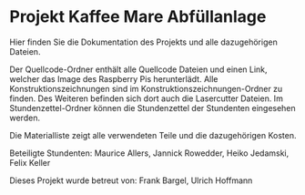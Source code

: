 # Projekt Kaffee Mare Abfüllanlage
Hier finden Sie die Dokumentation des Projekts und alle dazugehörigen Dateien. 

Der Quellcode-Ordner enthält alle Quellcode Dateien und einen Link, welcher das Image des Raspberry Pis herunterlädt.
Alle Konstruktionszeichnungen sind im Konstruktionszeichnungen-Ordner zu finden. Des Weiteren befinden sich dort auch die Lasercutter Dateien.
Im Stundenzettel-Ordner können die Stundenzettel der Stundenten eingesehen werden.

Die Materialliste zeigt alle verwendeten Teile und die dazugehörigen Kosten.

Beteiligte Stundenten:              Maurice Allers, Jannick Rowedder, Heiko Jedamski, Felix Keller

Dieses Projekt wurde betreut von:   Frank Bargel, Ulrich Hoffmann
